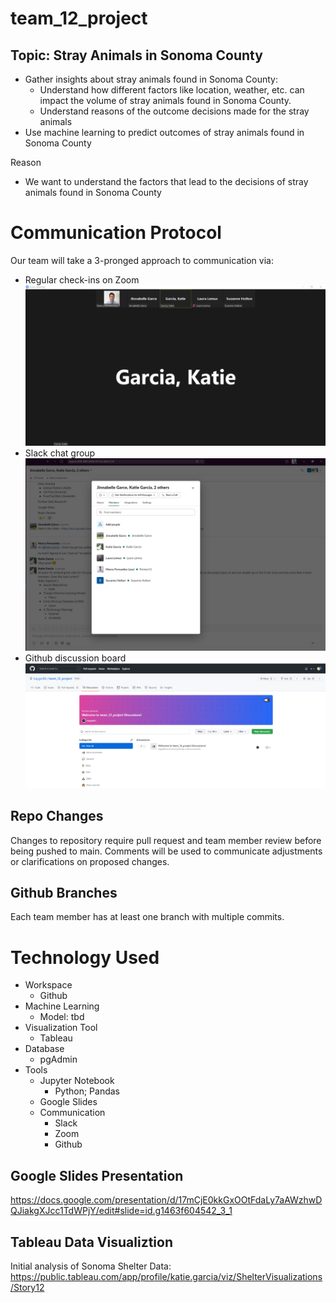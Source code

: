 # team_12_project

## Topic: Stray Animals in Sonoma County
- Gather insights about stray animals found in Sonoma County:
  - Understand how different factors like location, weather, etc. can impact the volume of stray animals found in Sonoma County. 
  - Understand reasons of the outcome decisions made for the stray animals
- Use machine learning to predict outcomes of stray animals found in Sonoma County

Reason 
- We want to understand the factors that lead to the decisions of stray animals found in Sonoma County

# Communication Protocol
Our team will take a 3-pronged approach to communication via:
- Regular check-ins on Zoom
![zoom](https://github.com/kaygar86/team_12_project/blob/main/Resources/Pictures/Comm_protocol_zoom.png)
- Slack chat group
![slack](https://github.com/kaygar86/team_12_project/blob/main/Resources/Pictures/Comm_protocol_slack.png)
- Github discussion board
![github](https://github.com/kaygar86/team_12_project/blob/main/Resources/Pictures/Comm_protocol_github.png)

## Repo Changes
Changes to repository require pull request and team member review before being pushed to main. Comments will be used to communicate adjustments or clarifications on proposed changes.

## Github Branches
Each team member has at least one branch with multiple commits.

# Technology Used
- Workspace
  - Github
- Machine Learning
  - Model: tbd
- Visualization Tool
  - Tableau
- Database
  - pgAdmin
- Tools
  - Jupyter Notebook
    - Python; Pandas
  - Google Slides
  - Communication 
    - Slack
    - Zoom
    - Github
    
## Google Slides Presentation
https://docs.google.com/presentation/d/17mCjE0kkGxOOtFdaLy7aAWzhwDQJiakgXJcc1TdWPjY/edit#slide=id.g1463f604542_3_1

## Tableau Data Visualiztion
Initial analysis of Sonoma Shelter Data: https://public.tableau.com/app/profile/katie.garcia/viz/ShelterVisualizations/Story12


